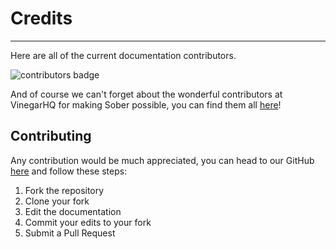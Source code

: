 # Credits
---

Here are all of the current documentation contributors.

![contributors badge](https://readme-contribs.as93.net/contributors/SoberDocs/soberdocs.github.io?avatarSize=64&shape=circle&fontSize=12&textColor=white&fontFamily=Noto%20Sans)

And of course we can't forget about the wonderful contributors at VinegarHQ for making Sober possible, you can find them all [here](https://github.com/vinegarhq)!

## Contributing

Any contribution would be much appreciated, you can head to our GitHub [here](https://github.com/SoberDocs/soberdocs.github.io) and follow these steps:

1. Fork the repository
2. Clone your fork
3. Edit the documentation
4. Commit your edits to your fork
5. Submit a Pull Request